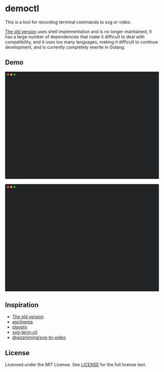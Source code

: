 # democtl

This is a tool for recording terminal commands to svg or video.

[The old version](https://github.com/wzshiming/democtl/blob/master/democtl.sh) uses shell implementation and is no longer maintained,
It has a large number of dependencies that make it difficult to deal with compatibility,
and it uses too many languages, making it difficult to continue development, and is currently completely rewrite in Golang.

## Demo

[![color](https://github.com/wzshiming/democtl/raw/master/testdata/color.svg)](https://github.com/wzshiming/democtl/blob/master/testdata/color.demo)

[![base](https://github.com/wzshiming/democtl/raw/master/testdata/base.svg)](https://github.com/wzshiming/democtl/blob/master/testdata/base.demo)

## Inspiration

- [The old version](https://github.com/wzshiming/democtl/blob/master/democtl.sh)
- [asciinema](https://pypi.org/project/asciinema/)
- [playpty](https://pypi.org/project/playpty/)
- [svg-term-cli](https://www.npmjs.com/package/svg-term-cli)
- [@wzshiming/svg-to-video](https://www.npmjs.com/package/@wzshiming/svg-to-video)

## License

Licensed under the MIT License. See [LICENSE](https://github.com/wzshiming/democtl/blob/master/LICENSE) for the full license text.

